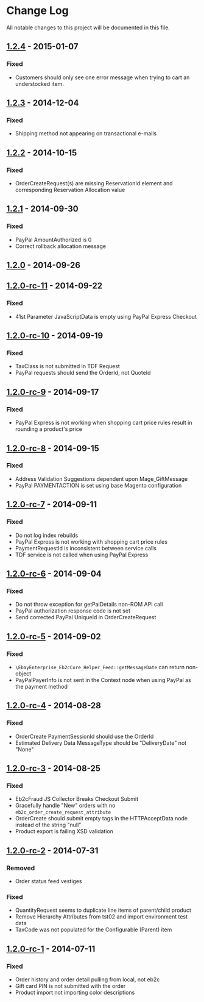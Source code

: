 # Change Log
All notable changes to this project will be documented in this file.

## [1.2.4] - 2015-01-07

### Fixed
- Customers should only see one error message when trying to cart an understocked item.

## [1.2.3] - 2014-12-04
### Fixed
- Shipping method not appearing on transactional e-mails

## [1.2.2] - 2014-10-15
### Fixed
- OrderCreateRequest(s) are missing ReservationId element and corresponding Reservation Allocation value

## [1.2.1] - 2014-09-30
### Fixed
- PayPal AmountAuthorized is 0
- Correct rollback allocation message

## [1.2.0] - 2014-09-26

## [1.2.0-rc-11] - 2014-09-22
### Fixed
- 41st Parameter JavaScriptData is empty using PayPal Express Checkout

## [1.2.0-rc-10] - 2014-09-19
### Fixed
- TaxClass is not submitted in TDF Request
- PayPal requests should send the OrderId, not QuoteId

## [1.2.0-rc-9] - 2014-09-17
### Fixed
- PayPal Express is not working when shopping cart price rules result in rounding a product's price

## [1.2.0-rc-8] - 2014-09-15
### Fixed
- Address Validation Suggestions dependent upon Mage_GiftMessage
- PayPal PAYMENTACTION is set using base Magento configuration

## [1.2.0-rc-7] - 2014-09-11
### Fixed
- Do not log index rebuilds
- PayPal Express is not working with shopping cart price rules
- PaymentRequestId is inconsistent between service calls
- TDF service is not called when using PayPal Express

## [1.2.0-rc-6] - 2014-09-04
### Fixed
- Do not throw exception for getPalDetails non-ROM API call
- PayPal authorization response code is not set
- Send corrected PayPal UniqueId in OrderCreateRequest

## [1.2.0-rc-5] - 2014-09-02
### Fixed
- `\EbayEnterprise_Eb2cCore_Helper_Feed::getMessageDate` can return non-object
- PayPalPayerInfo is not sent in the Context node when using PayPal as the payment method

## [1.2.0-rc-4] - 2014-08-28
### Fixed
- OrderCreate PaymentSessionId should use the OrderId
- Estimated Delivery Data MessageType should be "DeliveryDate" not "None"

## [1.2.0-rc-3] - 2014-08-25
### Fixed
- Eb2cFraud JS Collector Breaks Checkout Submit
- Gracefully handle "New" orders with no `eb2c_order_create_request_attribute`
- OrderCreate should submit empty tags in the HTTPAcceptData node instead of the string "null"
- Product export is failing XSD validation

## [1.2.0-rc-2] - 2014-07-31
### Removed
- Order status feed vestiges

### Fixed
- QuantityRequest seems to duplicate line items of parent/child product
- Remove Hierarchy Attributes from tst02 and import environment test data
- TaxCode was not populated for the Configurable (Parent) item

## [1.2.0-rc-1] - 2014-07-11
### Fixed
- Order history and order detail pulling from local, not eb2c
- Gift card PIN is not submitted with the order
- Product import not importing color descriptions

[1.2.4]: https://github.com/eBayEnterprise/magento-retail-order-management/compare/1.2.3...1.2.4
[1.2.3]: https://github.com/eBayEnterprise/magento-retail-order-management/compare/1.2.2...1.2.3
[1.2.2]: https://github.com/eBayEnterprise/magento-retail-order-management/compare/1.2.1...1.2.2
[1.2.1]: https://github.com/eBayEnterprise/magento-retail-order-management/compare/1.2.0...1.2.1
[1.2.0]: https://github.com/eBayEnterprise/magento-retail-order-management/compare/1.2.0-rc-11...1.2.0
[1.2.0-rc-11]: https://github.com/eBayEnterprise/magento-retail-order-management/compare/1.2.0-rc-10...1.2.0-rc-11
[1.2.0-rc-10]: https://github.com/eBayEnterprise/magento-retail-order-management/compare/1.2.0-rc-9...1.2.0-rc-10
[1.2.0-rc-9]: https://github.com/eBayEnterprise/magento-retail-order-management/compare/1.2.0-rc-8...1.2.0-rc-9
[1.2.0-rc-8]: https://github.com/eBayEnterprise/magento-retail-order-management/compare/1.2.0-rc-7...1.2.0-rc-8
[1.2.0-rc-7]: https://github.com/eBayEnterprise/magento-retail-order-management/compare/1.2.0-rc-6...1.2.0-rc-7
[1.2.0-rc-6]: https://github.com/eBayEnterprise/magento-retail-order-management/compare/1.2.0-rc-5...1.2.0-rc-6
[1.2.0-rc-5]: https://github.com/eBayEnterprise/magento-retail-order-management/compare/1.2.0-rc-4...1.2.0-rc-5
[1.2.0-rc-4]: https://github.com/eBayEnterprise/magento-retail-order-management/compare/1.2.0-rc-3...1.2.0-rc-4
[1.2.0-rc-3]: https://github.com/eBayEnterprise/magento-retail-order-management/compare/1.2.0-rc-2...1.2.0-rc-3
[1.2.0-rc-2]: https://github.com/eBayEnterprise/magento-retail-order-management/compare/1.2.0-rc-1...1.2.0-rc-2
[1.2.0-rc-1]: https://github.com/eBayEnterprise/magento-retail-order-management/compare/1.2.0-beta-17...1.2.0-rc-1
